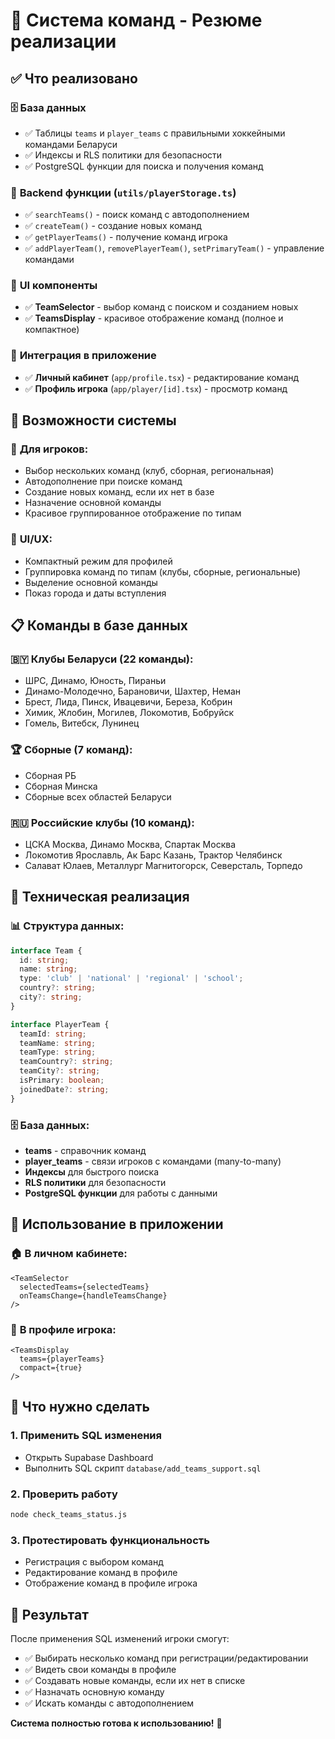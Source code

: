 # 🏒 Система команд - Резюме реализации

## ✅ Что реализовано

### 🗄️ **База данных**
- ✅ Таблицы `teams` и `player_teams` с правильными хоккейными командами Беларуси
- ✅ Индексы и RLS политики для безопасности
- ✅ PostgreSQL функции для поиска и получения команд

### 🔧 **Backend функции** (`utils/playerStorage.ts`)
- ✅ `searchTeams()` - поиск команд с автодополнением
- ✅ `createTeam()` - создание новых команд
- ✅ `getPlayerTeams()` - получение команд игрока
- ✅ `addPlayerTeam()`, `removePlayerTeam()`, `setPrimaryTeam()` - управление командами

### 🎨 **UI компоненты**
- ✅ **TeamSelector** - выбор команд с поиском и созданием новых
- ✅ **TeamsDisplay** - красивое отображение команд (полное и компактное)

### 📱 **Интеграция в приложение**
- ✅ **Личный кабинет** (`app/profile.tsx`) - редактирование команд
- ✅ **Профиль игрока** (`app/player/[id].tsx`) - просмотр команд

## 🚀 Возможности системы

### 🎯 **Для игроков:**
- Выбор нескольких команд (клуб, сборная, региональная)
- Автодополнение при поиске команд
- Создание новых команд, если их нет в базе
- Назначение основной команды
- Красивое группированное отображение по типам

### 🎨 **UI/UX:**
- Компактный режим для профилей
- Группировка команд по типам (клубы, сборные, региональные)
- Выделение основной команды
- Показ города и даты вступления

## 📋 Команды в базе данных

### 🇧🇾 **Клубы Беларуси (22 команды):**
- ШРС, Динамо, Юность, Пираньи
- Динамо-Молодечно, Барановичи, Шахтер, Неман
- Брест, Лида, Пинск, Ивацевичи, Береза, Кобрин
- Химик, Жлобин, Могилев, Локомотив, Бобруйск
- Гомель, Витебск, Лунинец

### 🏆 **Сборные (7 команд):**
- Сборная РБ
- Сборная Минска
- Сборные всех областей Беларуси

### 🇷🇺 **Российские клубы (10 команд):**
- ЦСКА Москва, Динамо Москва, Спартак Москва
- Локомотив Ярославль, Ак Барс Казань, Трактор Челябинск
- Салават Юлаев, Металлург Магнитогорск, Северсталь, Торпедо

## 🔧 Техническая реализация

### 📊 **Структура данных:**
```typescript
interface Team {
  id: string;
  name: string;
  type: 'club' | 'national' | 'regional' | 'school';
  country?: string;
  city?: string;
}

interface PlayerTeam {
  teamId: string;
  teamName: string;
  teamType: string;
  teamCountry?: string;
  teamCity?: string;
  isPrimary: boolean;
  joinedDate?: string;
}
```

### 🗄️ **База данных:**
- **teams** - справочник команд
- **player_teams** - связи игроков с командами (many-to-many)
- **Индексы** для быстрого поиска
- **RLS политики** для безопасности
- **PostgreSQL функции** для работы с данными

## 📱 Использование в приложении

### 🏠 **В личном кабинете:**
```tsx
<TeamSelector
  selectedTeams={selectedTeams}
  onTeamsChange={handleTeamsChange}
/>
```

### 👤 **В профиле игрока:**
```tsx
<TeamsDisplay
  teams={playerTeams}
  compact={true}
/>
```

## 🚨 Что нужно сделать

### 1. **Применить SQL изменения**
- Открыть Supabase Dashboard
- Выполнить SQL скрипт `database/add_teams_support.sql`

### 2. **Проверить работу**
```bash
node check_teams_status.js
```

### 3. **Протестировать функциональность**
- Регистрация с выбором команд
- Редактирование команд в профиле
- Отображение команд в профиле игрока

## 🎯 Результат

После применения SQL изменений игроки смогут:
- ✅ Выбирать несколько команд при регистрации/редактировании
- ✅ Видеть свои команды в профиле
- ✅ Создавать новые команды, если их нет в списке
- ✅ Назначать основную команду
- ✅ Искать команды с автодополнением

**Система полностью готова к использованию!** 🚀 